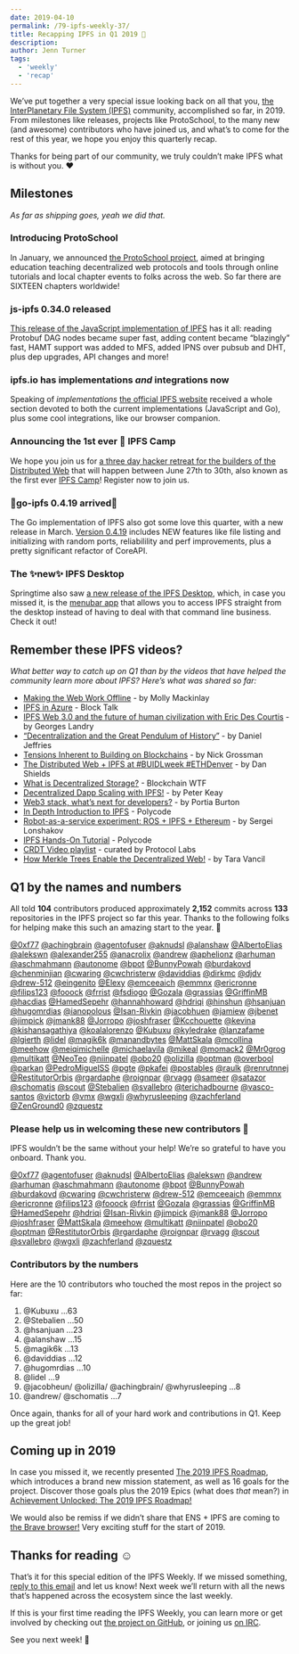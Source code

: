 ```yaml
---
date: 2019-04-10
permalink: /79-ipfs-weekly-37/
title: Recapping IPFS in Q1 2019 🎉
description:
author: Jenn Turner
tags:
  - 'weekly'
  - 'recap'
---
```


We’ve put together a very special issue looking back on all that you, [the InterPlanetary File System (IPFS)](https://ipfs.io/) community, accomplished so far, in 2019. From milestones like releases, projects like ProtoSchool, to the many new (and awesome) contributors who have joined us, and what’s to come for the rest of this year, we hope you enjoy this quarterly recap.

Thanks for being part of our community, we truly couldn’t make IPFS what is without you. ❤️

## Milestones

_As far as shipping goes, yeah we did that._

### Introducing ProtoSchool

In January, we announced [the ProtoSchool project](https://blog.ipfs.io/63-ipfs-weekly-25/), aimed at bringing education teaching decentralized web protocols and tools through online tutorials and local chapter events to folks across the web. So far there are SIXTEEN chapters worldwide!

### js-ipfs 0.34.0 released

[This release of the JavaScript implementation of IPFS](https://blog.ipfs.io/64-js-ipfs-0-34/) has it all: reading Protobuf DAG nodes became super fast, adding content became “blazingly” fast, HAMT support was added to MFS, added IPNS over pubsub and DHT, plus dep upgrades, API changes and more!

### ipfs.io has implementations _and_ integrations now

Speaking of _implementations_ [the official IPFS website](https://ipfs.io/#implementations) received a whole section devoted to both the current implementations (JavaScript and Go), plus some cool integrations, like our browser companion.

### Announcing the 1st ever 🌌 IPFS Camp

We hope you join us for [a three day hacker retreat for the builders of the Distributed Web](https://blog.ipfs.io/72-ann-ipfs-camp/) that will happen between June 27th to 30th, also known as the first ever [IPFS Camp](https://camp.ipfs.io/)! Register now to join us.

### 🎉go-ipfs 0.4.19 arrived🎉

The Go implementation of IPFS also got some love this quarter, with a new release in March. [Version 0.4.19](https://github.com/ipfs/go-ipfs/releases/tag/v0.4.19) includes NEW features like file listing and initializing with random ports, reliabilility and perf improvements, plus a pretty significant refactor of CoreAPI.

### The ✨new✨ IPFS Desktop

Springtime also saw [a new release of the IPFS Desktop](https://github.com/ipfs-shipyard/ipfs-desktop/releases/tag/v0.7.1), which, in case you missed it, is the [menubar app](https://github.com/ipfs-shipyard/ipfs-desktop) that allows you to access IPFS straight from the desktop instead of having to deal with that command line business. Check it out!

## Remember these IPFS videos?

_What better way to catch up on Q1 than by the videos that have helped the community learn more about IPFS? Here’s what was shared so far:_

- [Making the Web Work Offline](https://www.youtube.com/watch?list=PLuhRWgmPaHtRdiy0HKNy4UZ4dKVUVL_KG&time_continue=7&v=VllPpxVNH5k) - by Molly Mackinlay
- [IPFS in Azure](https://channel9.msdn.com/Shows/Blocktalk/IPFS-in-Azure) - Block Talk
- [IPFS Web 3.0 and the future of human civilization with Eric Des Courtis](https://www.youtube.com/watch?v=xmAedcmhUvI&feature=youtu.be) - by Georges Landry
- [“Decentralization and the Great Pendulum of History”](https://www.youtube.com/watch?v=o2HxOqZzR1U) - by Daniel Jeffries
- [Tensions Inherent to Building on Blockchains](https://blog.blockstack.org/nick-grossman-on-tensions-inherent-to-building-on-blockchains/) - by Nick Grossman
- [The Distributed Web + IPFS at #BUIDLweek #ETHDenver](https://www.youtube.com/watch?v=JKcHmloxpLw) - by Dan Shields
- [What is Decentralized Storage?](https://www.youtube.com/watch?v=I5M8bXQR9uA) - Blockchain WTF
- [Decentralized Dapp Scaling with IPFS!](https://www.youtube.com/watch?time_continue=2&v=-XdVnK22mZc) - by Peter Keay
- [Web3 stack, what’s next for developers?](https://www.youtube.com/watch?v=N76-HcQDuhQ&feature=youtu.be) - by Portia Burton
- [In Depth Introduction to IPFS](https://www.youtube.com/watch?v=GJ2980DWdyc) - Polycode
- [Robot-as-a-service experiment: ROS + IPFS + Ethereum](https://www.youtube.com/watch?v=-GgnykaVWeQ) - by Sergei Lonshakov
- [IPFS Hands-On Tutorial](https://www.youtube.com/watch?v=KIEq2FyMczs) - Polycode
- [CRDT Video playlist](https://blog.ipfs.io/67-crdt-research-meetup/) - curated by Protocol Labs
- [How Merkle Trees Enable the Decentralized Web!](https://www.youtube.com/watch?v=YIc6MNfv5iQ) - by Tara Vancil

## Q1 by the names and numbers

All told **104** contributors produced approximately **2,152** commits across **133** repositories in the IPFS project so far this year. Thanks to the following folks for helping make this such an amazing start to the year. 👏

[@0xf77](https://github.com/0xf77)
[@achingbrain](https://github.com/achingbrain)
[@agentofuser](https://github.com/agentofuser)
[@aknudsl](https://github.com/aknuds1)
[@alanshaw](https://github.com/alanshaw)
[@AlbertoElias](https://github.com/AlbertoElias)
[@alekswn](https://github.com/alekswn)
[@alexander255](https://github.com/alexander255)
[@anacrolix](https://github.com/anacrolix)
[@andrew](https://github.com/andrew)
[@aphelionz](https://github.com/aphelionz)
[@arhuman](https://github.com/arhuman)
[@aschmahmann](https://github.com/aschmahmann)
[@autonome](https://github.com/autonome)
[@bpot](https://github.com/bpot)
[@BunnyPowah](https://github.com/BunnyPowah)
[@burdakovd](https://github.com/burdakovd)
[@chenminjian](https://github.com/chenminjian)
[@cwaring](https://github.com/cwaring)
[@cwchristerw](https://github.com/cwchristerw)
[@daviddias](https://github.com/daviddias)
[@dirkmc](https://github.com/dirkmc)
[@djdv](https://github.com/djdv)
[@drew-512](https://github.com/drew-512)
[@eingenito](https://github.com/eingenito)
[@Elexy](https://github.com/Elexy)
[@emceeaich](https://github.com/emceeaich)
[@emmnx](https://github.com/emmnx)
[@ericronne](https://github.com/ericronne)
[@filips123](https://github.com/filips123)
[@fooock](https://github.com/fooock)
[@frrist](https://github.com/frrist)
[@fsdiogo](https://github.com/fsdiogo)
[@Gozala](https://github.com/Gozala)
[@grassias](https://github.com/grassias)
[@GriffinMB](https://github.com/GriffinMB)
[@hacdias](https://github.com/hacdias)
[@HamedSepehr](https://github.com/HamedSepehr)
[@hannahhoward](https://github.com/hannahhoward)
[@hdriqi](https://github.com/hdriqi)
[@hinshun](https://github.com/hinshun)
[@hsanjuan](https://github.com/hsanjuan)
[@hugomrdias](https://github.com/hugomrdias)
[@ianopolous](https://github.com/ianopolous)
[@Isan-Rivkin](https://github.com/Isan-Rivkin)
[@jacobhuen](https://github.com/jacobheun)
[@jamiew](https://github.com/jamiew)
[@jbenet](https://github.com/jbenet)
[@jimpick](https://github.com/jimpick)
[@jmank88](https://github.com/jmank88)
[@Jorropo](https://github.com/Jorropo)
[@joshfraser](https://github.com/joshfraser)
[@Kcchouette](https://github.com/Kcchouette)
[@kevina](https://github.com/kevina)
[@kishansagathiya](https://github.com/kishansagathiya)
[@koalalorenzo](https://github.com/koalalorenzo)
[@Kubuxu](https://github.com/Kubuxu)
[@kyledrake](https://github.com/kyledrake)
[@lanzafame](https://github.com/lanzafame)
[@lgierth](https://github.com/lgierth)
[@lidel](https://github.com/lidel)
[@magik6k](https://github.com/magik6k)
[@manandbytes](https://github.com/manandbytes)
[@MattSkala](https://github.com/MattSkala)
[@mcollina](https://github.com/mcollina)
[@meehow](https://github.com/meehow)
[@meiqimichelle](https://github.com/meiqimichelle)
[@michaelavila](https://github.com/michaelavila)
[@mikeal](https://github.com/mikeal)
[@momack2](https://github.com/momack2)
[@Mr0grog](https://github.com/Mr0grog)
[@multikatt](https://github.com/multikatt)
[@NeoTeo](https://github.com/NeoTeo)
[@niinpatel](https://github.com/niinpatel)
[@obo20](https://github.com/obo20)
[@olizilla](https://github.com/olizilla)
[@optman](https://github.com/optman)
[@overbool](https://github.com/overbool)
[@parkan](https://github.com/parkan)
[@PedroMiguelSS](https://github.com/PedroMiguelSS)
[@pgte](https://github.com/pgte)
[@pkafei](https://github.com/pkafei)
[@postables](https://github.com/postables)
[@raulk](https://github.com/raulk)
[@renrutnnej](https://github.com/renrutnnej)
[@RestitutorOrbis](https://github.com/RestitutorOrbis)
[@rgardaphe](https://github.com/rgardaphe)
[@roignpar](https://github.com/roignpar)
[@rvagg](https://github.com/rvagg)
[@sameer](https://github.com/sameer)
[@satazor](https://github.com/satazor)
[@schomatis](https://github.com/schomatis)
[@scout](https://github.com/scout)
[@Stebalien](https://github.com/Stebalien)
[@svallebro](https://github.com/svallebro)
[@terichadbourne](https://github.com/terichadbourne)
[@vasco-santos](https://github.com/vasco-santos)
[@victorb](https://github.com/victorb)
[@vmx](https://github.com/vmx)
[@wgxli](https://github.com/wgxli)
[@whyrusleeping](https://github.com/whyrusleeping)
[@zachferland](https://github.com/zachferland)
[@ZenGround0](https://github.com/ZenGround0)
[@zquestz](https://github.com/zquestz)

### Please help us in welcoming these new contributors 👋

IPFS wouldn’t be the same without your help! We’re so grateful to have you onboard. Thank you.

[@0xf77](https://github.com/0xf77)
[@agentofuser](https://github.com/agentofuser)
[@aknudsl](https://github.com/aknuds1)
[@AlbertoElias](https://github.com/AlbertoElias)
[@alekswn](https://github.com/alekswn)
[@andrew](https://github.com/andrew)
[@arhuman](https://github.com/arhuman)
[@aschmahmann](https://github.com/aschmahmann)
[@autonome](https://github.com/autonome)
[@bpot](https://github.com/bpot)
[@BunnyPowah](https://github.com/BunnyPowah)
[@burdakovd](https://github.com/burdakovd)
[@cwaring](https://github.com/cwaring)
[@cwchristerw](https://github.com/cwchristerw)
[@drew-512](https://github.com/drew-512)
[@emceeaich](https://github.com/emceeaich)
[@emmnx](https://github.com/emmnx)
[@ericronne](https://github.com/ericronne)
[@filips123](https://github.com/filips123)
[@fooock](https://github.com/fooock)
[@frrist](https://github.com/frrist)
[@Gozala](https://github.com/Gozala)
[@grassias](https://github.com/grassias)
[@GriffinMB](https://github.com/GriffinMB)
[@HamedSepehr](https://github.com/HamedSepehr)
[@hdriqi](https://github.com/hdriqi)
[@Isan-Rivkin](https://github.com/Isan-Rivkin)
[@jimpick](https://github.com/jimpick)
[@jmank88](https://github.com/jmank88)
[@Jorropo](https://github.com/Jorropo)
[@joshfraser](https://github.com/joshfraser)
[@MattSkala](https://github.com/MattSkala)
[@meehow](https://github.com/meehow)
[@multikatt](https://github.com/multikatt)
[@niinpatel](https://github.com/niinpatel)
[@obo20](https://github.com/obo20)
[@optman](https://github.com/optman)
[@RestitutorOrbis](https://github.com/RestitutorOrbis)
[@rgardaphe](https://github.com/rgardaphe)
[@roignpar](https://github.com/roignpar)
[@rvagg](https://github.com/rvagg)
[@scout](https://github.com/scout)
[@svallebro](https://github.com/svallebro)
[@wgxli](https://github.com/wgxli)
[@zachferland](https://github.com/zachferland)
[@zquestz](https://github.com/zquestz)

### Contributors by the numbers

Here are the 10 contributors who touched the most repos in the project so far:

1. @Kubuxu ...63
2. @Stebalien ...50
3. @hsanjuan ...23
4. @alanshaw ...15
5. @magik6k ...13
6. @daviddias ...12
7. @hugomrdias ...10
8. @lidel ...9
9. @jacobheun/ @olizilla/ @achingbrain/ @whyrusleeping ...8
10. @andrew/ @schomatis ...7

Once again, thanks for all of your hard work and contributions in Q1. Keep up the great job!

## Coming up in 2019

In case you missed it, we recently presented [The 2019 IPFS Roadmap](https://blog.ipfs.io/78-ipfs-2019-roadmap/), which introduces a brand new mission statement, as well as 16 goals for the project. Discover those goals plus the 2019 Epics (what does _that_ mean?) in [Achievement Unlocked: The 2019 IPFS Roadmap!](https://blog.ipfs.io/78-ipfs-2019-roadmap/)

We would also be remiss if we didn’t share that ENS + IPFS are coming to [the Brave browser!](https://twitter.com/ensdomains/status/1105565560224563202) Very exciting stuff for the start of 2019.

## Thanks for reading ☺️

That’s it for this special edition of the IPFS Weekly. If we missed something, [reply to this email](mailto:newsletter@ipfs.io) and let us know! Next week we’ll return with all the news that’s happened across the ecosystem since the last weekly.

If this is your first time reading the IPFS Weekly, you can learn more or get involved by checking out [the project on GitHub](https://github.com/ipfs), or joining us [on IRC](https://riot.im/app/#/room/#ipfs:matrix.org).

See you next week! 👋
